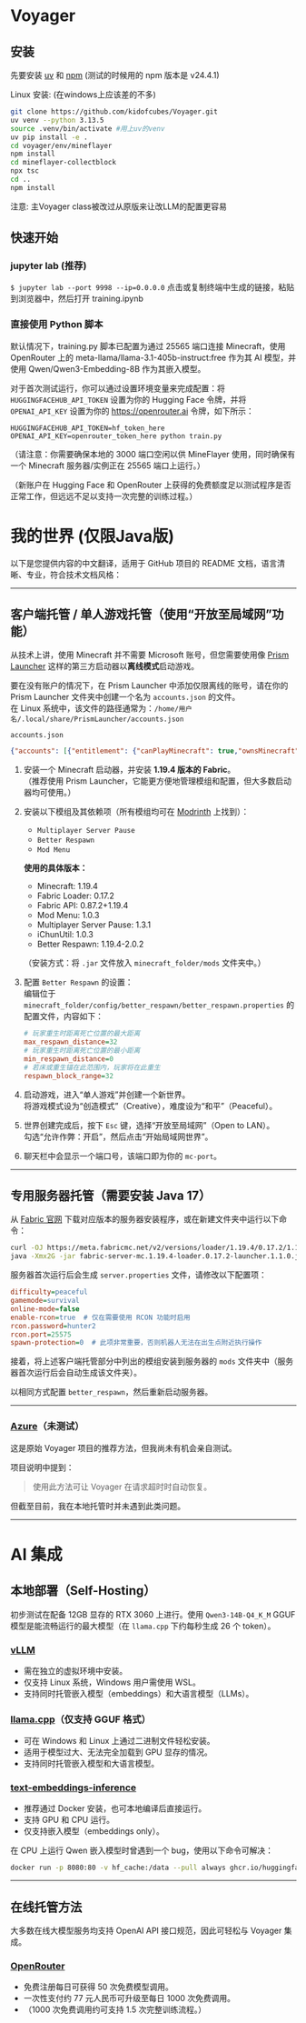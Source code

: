 

# Voyager
## 安装

先要安装 [uv](https://docs.astral.sh/uv/) 和 [npm](https://nodejs.org) (测试的时候用的 npm 版本是 v24.4.1)

Linux 安装: (在windows上应该差的不多)
```bash
git clone https://github.com/kidofcubes/Voyager.git
uv venv --python 3.13.5
source .venv/bin/activate #用上uv的venv
uv pip install -e .
cd voyager/env/mineflayer
npm install
cd mineflayer-collectblock
npx tsc
cd ..
npm install
```


注意: 主Voyager class被改过从原版来让改LLM的配置更容易


## 快速开始

### jupyter lab (推荐)

`$ jupyter lab --port 9998 --ip=0.0.0.0`
点击或复制终端中生成的链接，粘贴到浏览器中，然后打开 training.ipynb

### 直接使用 Python 脚本
默认情况下，training.py 脚本已配置为通过 25565 端口连接 Minecraft，使用 OpenRouter 上的 meta-llama/llama-3.1-405b-instruct:free 作为其 AI 模型，并使用 Qwen/Qwen3-Embedding-8B 作为其嵌入模型。

对于首次测试运行，你可以通过设置环境变量来完成配置：将 `HUGGINGFACEHUB_API_TOKEN` 设置为你的 Hugging Face 令牌，并将 `OPENAI_API_KEY` 设置为你的 https://openrouter.ai 令牌，如下所示：

`HUGGINGFACEHUB_API_TOKEN=hf_token_here OPENAI_API_KEY=openrouter_token_here python train.py`

（请注意：你需要确保本地的 3000 端口空闲以供 MineFlayer 使用，同时确保有一个 Minecraft 服务器/实例正在 25565 端口上运行。）

（新账户在 Hugging Face 和 OpenRouter 上获得的免费额度足以测试程序是否正常工作，但远远不足以支持一次完整的训练过程。）

# 我的世界 (仅限Java版)

以下是您提供内容的中文翻译，适用于 GitHub 项目的 README 文档，语言清晰、专业，符合技术文档风格：

---

## 客户端托管 / 单人游戏托管（使用“开放至局域网”功能）

从技术上讲，使用 Minecraft 并不需要 Microsoft 账号，但您需要使用像 [Prism Launcher](https://prismlauncher.org/) 这样的第三方启动器以**离线模式**启动游戏。

要在没有账户的情况下，在 Prism Launcher 中添加仅限离线的账号，请在你的 Prism Launcher 文件夹中创建一个名为 `accounts.json` 的文件。  
在 Linux 系统中，该文件的路径通常为：`/home/用户名/.local/share/PrismLauncher/accounts.json`

`accounts.json` 
```json
{"accounts": [{"entitlement": {"canPlayMinecraft": true,"ownsMinecraft": true},"type": "MSA"}],"formatVersion": 3}
```

1. 安装一个 Minecraft 启动器，并安装 **1.19.4 版本的 Fabric**。  
   （推荐使用 Prism Launcher，它能更方便地管理模组和配置，但大多数启动器均可使用。）

2. 安装以下模组及其依赖项（所有模组均可在 [Modrinth](https://modrinth.com/) 上找到）：
   - `Multiplayer Server Pause`
   - `Better Respawn`
   - `Mod Menu`

   **使用的具体版本：**
   - Minecraft: 1.19.4
   - Fabric Loader: 0.17.2
   - Fabric API: 0.87.2+1.19.4
   - Mod Menu: 1.0.3
   - Multiplayer Server Pause: 1.3.1
   - iChunUtil: 1.0.3
   - Better Respawn: 1.19.4-2.0.2

   （安装方式：将 `.jar` 文件放入 `minecraft_folder/mods` 文件夹中。）

3. 配置 `Better Respawn` 的设置：  
   编辑位于 `minecraft_folder/config/better_respawn/better_respawn.properties` 的配置文件，内容如下：

   ```ini
   # 玩家重生时距离死亡位置的最大距离
   max_respawn_distance=32
   # 玩家重生时距离死亡位置的最小距离
   min_respawn_distance=0
   # 若床或重生锚在此范围内，玩家将在此重生
   respawn_block_range=32
   ```

4. 启动游戏，进入“单人游戏”并创建一个新世界。  
   将游戏模式设为“创造模式”（Creative），难度设为“和平”（Peaceful）。

5. 世界创建完成后，按下 `Esc` 键，选择“开放至局域网”（Open to LAN）。  
   勾选“允许作弊：开启”，然后点击“开始局域网世界”。

6. 聊天栏中会显示一个端口号，该端口即为你的 `mc-port`。

---

## 专用服务器托管（需要安装 Java 17）

从 [Fabric 官网](https://fabricmc.net/use/server/) 下载对应版本的服务器安装程序，或在新建文件夹中运行以下命令：

```bash
curl -OJ https://meta.fabricmc.net/v2/versions/loader/1.19.4/0.17.2/1.1.0/server/jar
java -Xmx2G -jar fabric-server-mc.1.19.4-loader.0.17.2-launcher.1.1.0.jar nogui
```

服务器首次运行后会生成 `server.properties` 文件，请修改以下配置项：

```ini
difficulty=peaceful
gamemode=survival
online-mode=false
enable-rcon=true  # 仅在需要使用 RCON 功能时启用
rcon.password=hunter2
rcon.port=25575
spawn-protection=0  # 此项非常重要，否则机器人无法在出生点附近执行操作
```

接着，将上述客户端托管部分中列出的模组安装到服务器的 `mods` 文件夹中（服务器首次运行后会自动生成该文件夹）。

以相同方式配置 `better_respawn`，然后重新启动服务器。

---

### [Azure](https://github.com/MineDojo/Voyager/blob/main/installation/minecraft_instance_install.md#option-1-microsoft-azure-login-recommended)（未测试）

这是原始 Voyager 项目的推荐方法，但我尚未有机会亲自测试。

项目说明中提到：
> 使用此方法可让 Voyager 在请求超时时自动恢复。

但截至目前，我在本地托管时并未遇到此类问题。

---

# AI 集成

## 本地部署（Self-Hosting）

初步测试在配备 12GB 显存的 RTX 3060 上进行。使用 `Qwen3-14B-Q4_K_M` GGUF 模型是能流畅运行的最大模型（在 `llama.cpp` 下约每秒生成 26 个 token）。


### [vLLM](https://docs.vllm.ai/en/v0.10.1/getting_started/quickstart.html)

- 需在独立的虚拟环境中安装。
- 仅支持 Linux 系统，Windows 用户需使用 WSL。
- 支持同时托管嵌入模型（embeddings）和大语言模型（LLMs）。

### [llama.cpp](https://github.com/ggml-org/llama.cpp)（仅支持 GGUF 格式）

- 可在 Windows 和 Linux 上通过二进制文件轻松安装。
- 适用于模型过大、无法完全加载到 GPU 显存的情况。
- 支持同时托管嵌入模型和大语言模型。

### [text-embeddings-inference](https://github.com/huggingface/text-embeddings-inference)

- 推荐通过 Docker 安装，也可本地编译后直接运行。
- 支持 GPU 和 CPU 运行。
- 仅支持嵌入模型（embeddings only）。

在 CPU 上运行 Qwen 嵌入模型时曾遇到一个 bug，使用以下命令可解决：

```bash
docker run -p 8080:80 -v hf_cache:/data --pull always ghcr.io/huggingface/text-embeddings-inference:cpu-ipex-latest --model-id Qwen/Qwen3-Embedding-0.6B --dtype float16
```

---

## 在线托管方法

大多数在线大模型服务均支持 OpenAI API 接口规范，因此可轻松与 Voyager 集成。

### [OpenRouter](https://openrouter.ai)

- 免费注册每日可获得 50 次免费模型调用。
- 一次性支付约 77 元人民币可升级至每日 1000 次免费调用。
- （1000 次免费调用约可支持 1.5 次完整训练流程。）